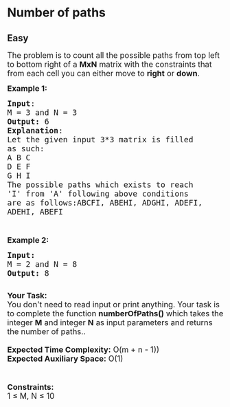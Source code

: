 # Number of paths
## Easy
<div class="problems_problem_content__Xm_eO" style="user-select: auto;"><p style="user-select: auto;"><span style="font-size: 18px; user-select: auto;">The problem is to count all the possible paths from top left to bottom right of a <strong style="user-select: auto;">MxN</strong>&nbsp;matrix with the constraints that from each cell you can either move to <strong style="user-select: auto;">right</strong> or <strong style="user-select: auto;">down</strong>.</span></p>

<p style="user-select: auto;"><span style="font-size: 18px; user-select: auto;"><strong style="user-select: auto;">Example 1:</strong></span></p>

<pre style="user-select: auto;"><span style="font-size: 18px; user-select: auto;"><strong style="user-select: auto;">Input</strong>:
M = 3 and N = 3
<strong style="user-select: auto;">Output:</strong>&nbsp;6
<strong style="user-select: auto;">Explanation</strong>:
Let the given input 3*3 matrix is filled 
as such:
A B C
D E F
G H I
The possible paths which exists to reach 
'I' from 'A' following above conditions 
are as follows:ABCFI, ABEHI, ADGHI, ADEFI, 
ADEHI, ABEFI
</span></pre>

<p style="user-select: auto;">&nbsp;</p>

<p style="user-select: auto;"><span style="font-size: 18px; user-select: auto;"><strong style="user-select: auto;">Example 2:</strong></span></p>

<pre style="user-select: auto;"><span style="font-size: 18px; user-select: auto;"><strong style="user-select: auto;">Input:</strong>
M = 2 and N = 8
<strong style="user-select: auto;">Output: </strong>8
</span></pre>

<p style="user-select: auto;"><br style="user-select: auto;">
<span style="font-size: 18px; user-select: auto;"><strong style="user-select: auto;">Your Task:&nbsp;&nbsp;</strong><br style="user-select: auto;">
You don't need to read input or print anything. Your task is to complete the function&nbsp;<strong style="user-select: auto;">numberOfPaths()</strong>&nbsp;which takes the integer <strong style="user-select: auto;">M</strong> and integer <strong style="user-select: auto;">N</strong>&nbsp;as input parameters and returns the number of paths..<br style="user-select: auto;">
<br style="user-select: auto;">
<strong style="user-select: auto;">Expected Time Complexity:</strong> O(m + n - 1))<br style="user-select: auto;">
<strong style="user-select: auto;">Expected Auxiliary Space:</strong> O(1)</span></p>

<p style="user-select: auto;">&nbsp;</p>

<p style="user-select: auto;"><span style="font-size: 18px; user-select: auto;"><strong style="user-select: auto;">Constraints:</strong></span><br style="user-select: auto;">
<span style="font-size: 18px; user-select: auto;">1 ≤ M, N&nbsp;≤ 10</span></p>
</div>